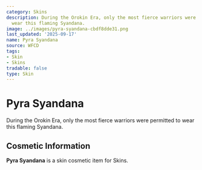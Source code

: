 ```yaml
---
category: Skins
description: During the Orokin Era, only the most fierce warriors were permitted to
  wear this flaming Syandana.
image: ../images/pyra-syandana-cbdf8dde31.png
last_updated: '2025-09-17'
name: Pyra Syandana
source: WFCD
tags:
- Skin
- Skins
tradable: false
type: Skin
---
```


# Pyra Syandana

During the Orokin Era, only the most fierce warriors were permitted to wear this flaming Syandana.

## Cosmetic Information

**Pyra Syandana** is a skin cosmetic item for Skins.

